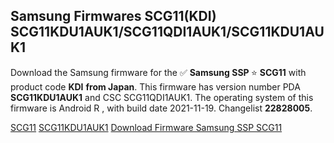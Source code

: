 <h2>Samsung Firmwares SCG11(KDI) SCG11KDU1AUK1/SCG11QDI1AUK1/SCG11KDU1AUK1</h2>
Download the Samsung firmware for the ✅ <strong>Samsung SSP </strong> ⭐ <strong>SCG11</strong> with product code <strong>KDI</strong> <strong> from Japan</strong>. This firmware has version number PDA <strong>SCG11KDU1AUK1</strong> and CSC SCG11QDI1AUK1. The operating system of this firmware is Android R , with build date 2021-11-19. Changelist <strong>22828005</strong>.


[SCG11](https://samfirm.shop/samsung/model/SCG11)
[SCG11KDU1AUK1](https://samfirm.shop/samsung/pda/SCG11KDU1AUK1)
[Download Firmware Samsung SSP SCG11](https://samfirm.shop/samsung/firmware/476761)
